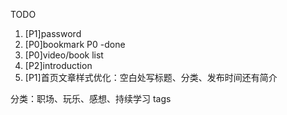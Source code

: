 TODO
1. [P1]password
2. [P0]bookmark P0 -done
3. [P0]video/book list
4. [P2]introduction
5. [P1]首页文章样式优化：空白处写标题、分类、发布时间还有简介



分类：职场、玩乐、感想、持续学习
tags
